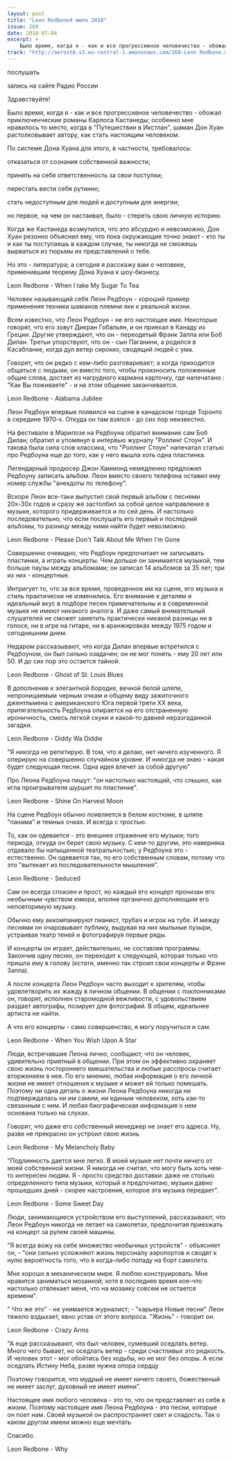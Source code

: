 ```yaml
---
layout: post
title: "Leon Redbone4 июля 2010"
issue: 268
date: 2010-07-04
excerpt: >
    Было время, когда я - как и все прогрессивное человечество - обожал приключенческие романы Карлоса Кастанеды; особенно мне нравилось то место, когда в "Путешествии в Икстлан", шаман Дон Хуан растолковывает автору, как стать настоящим человеком.
track: "http://aerost8.s3.eu-central-1.amazonaws.com/268-Leon Redbone.mp3"
---
```


послушать

запись на сайте Радио России

Здравствуйте!

Было время, когда я - как и все прогрессивное человечество - обожал приключенческие романы Карлоса Кастанеды; особенно мне нравилось то место, когда в "Путешествии в Икстлан", шаман Дон Хуан растолковывает автору, как стать настоящим человеком.

По системе Дона Хуана для этого, в частности, требовалось:

отказаться от сознания собственной важности;

принять на себя ответственность за свои поступки;

перестать вести себя рутинно;

стать недоступным для людей и доступным для энергии;

но первое, на чем он настаивал, было - стереть свою личную историю.

Когда же Кастанеда возмутился, что это абсурдно и невозможно, Дон Хуан резонно объяснил ему, что пока окружающие точно знают - кто ты и как ты поступаешь в каждом случае, ты никогда не сможешь вырваться из тюрьмы их представлений о тебе.

Но это - литература; а сегодня я расскажу вам о человеке, применившим теорему Дона Хуана к шоу-бизнесу.

Leon Redbone - When I take My Sugar To Tea

Человек называющий себя Леон Редбоун - хороший пример применения техники шаманов племни яки к реальной жизни.

Всем известно, что Леон Редбоун - не его настоящее имя. Некоторые говорят, что его зовут Дикран Гобальян, и он приехал в Канаду из Греции. Другие утверждают, что он - переодетый Фрэнк Заппа или Боб Дилан. Третьи упорствуют, что он - сын Паганини, а родился в Касабланке, когда дул ветер сирокко, сводящий людей с ума.

Говорят, что он редко с кем-либо разговаривает; а когда приходится общаться с людьми, он вместо того, чтобы произносить положенные общие слова, достает из нагрудного кармана карточку, где напечатано : "Как Вы поживаете" - и на этом общение заканчивается.

Leon Redbone - Alabama Jubilee

Леон Редбоун впервые появился на сцене в канадском городе Торонто в середине 1970-х. Откуда он там взялся - до сих пор неизвестно.

На фестивале в Марипозе на Редбоуна обратил внимание сам Боб Дилан; обратил и упомянул в интервью журналу "Роллинг Стоун". И такова была сила слов классика, что "Роллинг Стоун" напечатал статью про Редбоуна еще до того, как у него вышла хоть одна пластинка.

Легендарный продюсер Джон Хаммонд немедленно предложил Редбоуну записать альбом. Леон вместо своего телефона оставил ему номер службы "анекдоты по телефону".

Вскоре Леон все-таки выпустил свой первый альбом с песнями 20х-30х годов и сразу же застолбил за собой целое направление в музыке, которого придерживается и по сей день. И настолько последовательно, что если послушать его первый и последний альбомы, то разницу между ними найти будет невозможно.

Leon Redbone - Please Don't Talk About Me When I'm Gone

Совершенно очевидно, что Редбоун предпочитает не записывать пластинки, а играть концерты. Чем дольше он занимается музыкой, тем больше паузы между альбомами; он записал 14 альбомов за 35 лет; три из них - концертные.

Интригует то, что за все время, проведенное им на сцене, его музыка и стиль практически не изменились. Его внимание к деталям и идеальный вкус в подборе песен примечательны и в современной музыке не имеют никакого аналога. И даже самый внимательный слушателей не сможет заметить практически никакой разницы ни в голосе, ни в игре на гитаре, ни в аранжировках между 1975 годом и сегодняшним днем.

Недаром рассказывают, что когда Дилан впервые встретился с Редбоуном, он был сильно озадачен; он не мог понять - ему 20 лет или 50. И до сих пор это остается тайной.

Leon Redbone - Ghost of St. Louis Blues

В дополнение к элегантной бородке, вечной белой шляпе, непроницаемым черным очкам и общему виду зажиточного джентльмена с американского Юга первой трети XX века, притягательность Редбоуна опирается на его отстраненную ироничность, смесь легкой скуки и какой-то давней неразгаданной загадки.

Leon Redbone - Diddy Wa Diddie

"Я никогда не репетирую. В том, что я делаю, нет ничего изученного. Я оперирую на совершенно случайном уровне. И никогда не знаю - какая будет следующая песня. Одна идея влечет за собой другую"

Про Леона Редбоуна пишут: "он настолько настоящий, что слышно, как игла проигрывателя шуршит по пластинке".

Leon Redbone - Shine On Harvest Moon

На сцене Редбоун обычно появляется в белом костюме, в шляпе "панама" и темных очках. И всегда с тростью.

То, как он одевается - это внешнее отражение его музыки; того периода, откуда он берет свою музыку. С кем-то другим, это наверняка отдавало бы напыщенной театральностью; у Редбоуна это - естественно. Он одевается так, по его собственным словам, потому что это "вытекает из последовательности мышления".

Leon Redbone - Seduced

Сам он всегда спокоен и прост, но каждый его концерт пронизан его необычным чувством юмора, вполне органично дополняющим его неповторимую музыку.

Обычно ему аккомпанируют пианист, трубач и игрок на тубе. И между песнями он очаровывает публику, выдувая на них мыльные пузыри, устраивая театр теней и фотографируя первые ряды.

И концерты он играет, действительно, не составляя программы. Закончив одну песню, он переходит к следующей, которая только что пришла ему в голову (кстати, именно так строил свои концерты и Фрэнк Заппа).

А после концерта Леон Редбоун часто выходит к зрителям, чтобы удовлетворить их жажду в личном общении. В общении с поклонниками он, говорят, исполнен старомодной вежливости, с удовольствием раздает автографы, позирует для фотографий. В общем, идеальнее артиста не найти.

А что его концерты - само совершенство, я могу поручиться и сам.

Leon Redbone - When You Wish Upon A Star

Люди, встречавшие Леона лично, сообщают, что он человек, удивительно приятный в общении. При этом он эффективно охраняет свою жизнь постороннего вмешательства и любые расспросы считает вторжением в нее. По его мнению, любая информация о его личной жизни не имеет отношения к музыке и может ей только помешать. Поэтому ни одна деталь о жизни Леона Редбоуна никогда ни подтверждалась ни им самим, ни единым человеком, хоть как-то связанным с ним. И любая биографическая информация о нем основана только на слухах.

Говорят, что даже его собственный менеджер не знает его адреса. Ну, разве не прекрасно он устроил свою жизнь

Leon Redbone - My Melancholy Baby

"Подлинность дается мне легко. В моей музыке нет почти ничего от моей собственной жизни. Я никогда не считал, что могу быть хоть чем-то интересен людям. Я - просто средство доставки: даже не столько определенного типа музыки, который я предпочитаю, музыки давно прошедших дней - скорее настроения, которое эта музыка передает".

Leon Redbone - Some Sweet Day

Люди, занимающиеся устройством его выступлений, рассказывают, что Леон Редбоун никогда не летает на самолетах, предпочитая приезжать на концерт за рулем своей машины.

"Я всегда вожу на себе множество необычных устройств" - объясняет он, - "они сильно усложняют жизнь персоналу аэропортов и сводят к нулю вероятность того, что я когда-либо попаду на борт самолета.

Мне хорошо в механическом мире. Я люблю конструировать. Мне нравится заниматься мозаикой; хотя в последнее время кое-что настолько отвлекает меня, что на мозаику совсем не остается времени".

" Что же это" - не унимается журналист; - "карьера Новые песни" Леон тяжело вздыхает, явно устав от этого вопроса. "Жизнь" - говорит он.

Leon Redbone - Crazy Arms

"А еще рассказывают, что был человек, сумевший оседлать ветер. Много чего бывает, но оседлать ветер - среди счастливых это редкость. И человек этот - мог обойтись без ходьбы, но не мог без опоры. А если оседлать Истину Неба, разве нужна опора сердцу

Поэтому говорится, что мудрый не имеет ничего своего, божественый не имеет заслуг, духовный не имеет имени".

Настоящее имя любого человека - это то, что он представляет из себя в жизни. Поэтому настоящее имя Леона Редбоуна - это песни, которые он поет нам. Своей музыкой он распространяет свет и сладость. Так о каком другом имени можно еще мечтать

Спасибо.

Leon Redbone - Why
